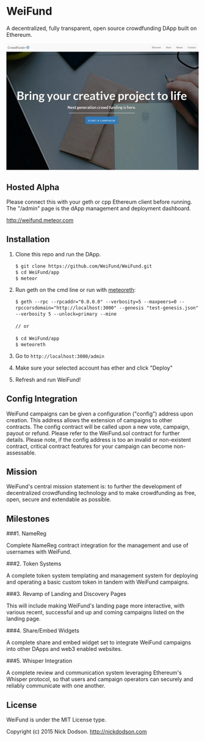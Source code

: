 # WeiFund

A decentralized, fully transparent, open source crowdfunding DApp built on Ethereum.

<img src="app/public/images/screen0.jpg" />

## <a name="alpha"></a> Hosted Alpha

Please connect this with your geth or cpp Ethereum client before running. The "/admin" page is the dApp management and deployment dashboard.

<a href="http://weifund.meteor.com">http://weifund.meteor.com</a>

## <a name="installation"></a> Installation

1. Clone this repo and run the DApp.
   
    ```
    $ git clone https://github.com/WeiFund/WeiFund.git
    $ cd WeiFund/app
    $ meteor
    ```
    
2. Run geth on the cmd line or run with <a href="https://github.com/SilentCicero/meteoreth">meteoreth</a>:

    ```
    $ geth --rpc --rpcaddr="0.0.0.0" --verbosity=5 --maxpeers=0 --rpccorsdomain="http://localhost:3000" --genesis "test-genesis.json" --verbosity 5 --unlock=primary --mine
    
    // or
    
    $ cd WeiFund/app
    $ meteoreth
    ```

3. Go to `http://localhost:3000/admin`

4. Make sure your selected account has ether and click "Deploy"

5. Refresh and run WeiFund!


## <a name="config"></a> Config Integration

WeiFund campaigns can be given a configuration ("config") address upon creation. This address allows the extension of campaigns to other contracts. The config contract will be called upon a new vote, campaign, payout or refund. Please refer to the WeiFund.sol contract for further details. Please note, if the config address is too an invalid or non-existent contract, critical contract features for your campaign can become non-assessable.


## <a name="mission"></a> Mission

WeiFund's central mission statement is: to further the development of decentralized crowdfunding technology and to make crowdfunding as free, open, secure and extendable as possible.


## <a name="milestones"></a> Milestones

###1. NameReg

Complete NameReg contract integration for the management and use of usernames with WeiFund.

###2. Token Systems

A complete token system templating and management system for deploying and operating a basic custom token in tandem with WeiFund campaigns.

###3. Revamp of Landing and Discovery Pages

This will include making WeiFund's landing page more interactive, with various recent, successful and up and coming campaigns listed on the landing page.

###4. Share/Embed Widgets

A complete share and embed widget set to integrate WeiFund campaigns into other DApps and web3 enabled websites.

###5. Whisper Integration

A complete review and communication system leveraging Ethereum's Whisper protocol, so that users and campaign operators can securely and reliably communicate with one another.


## <a name="license"></a> License

WeiFund is under the MIT License type.

Copyright (c) 2015 Nick Dodson. <http://nickdodson.com>
